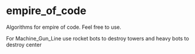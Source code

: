 # empire_of_code

Algorithms for empire of code. Feel free to use.

For Machine_Gun_Line use rocket bots to destroy towers and heavy bots to destroy center